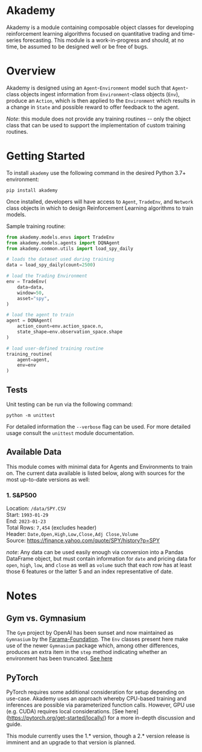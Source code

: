 # Akademy 

Akademy is a module containing composable object classes for developing 
reinforcement learning algorithms focused on quantitative trading and 
time-series forecasting. This module is a work-in-progress and should, at no
time, be assumed to be designed well or be free of bugs.

# Overview
Akademy is designed using an `Agent`-`Environment` model such that `Agent`-class
objects ingest information from `Environment`-class objects (`Env`), produce
an `Action`, which is then applied to the `Environment` which results in a
change in `State` and possible reward to offer feedback to the agent.

*Note*: this module does not provide any training routines -- only the object class
that can be used to support the implementation of custom training routines.

# Getting Started

To install `akademy` use the following command in the desired Python 3.7+
environment:

`pip install akademy`

Once installed, developers will have access to `Agent`, `TradeEnv`, and `Network`
class objects in which to design Reinforcement Learning algorithms to train models.

Sample training routine:

```python
from akademy.models.envs import TradeEnv
from akademy.models.agents import DQNAgent
from akademy.common.utils import load_spy_daily

# loads the dataset used during training
data = load_spy_daily(count=2500)

# load the Trading Environment
env = TradeEnv(
    data=data,
    window=50,
    asset="spy",
)

# load the agent to train
agent = DQNAgent(
    action_count=env.action_space.n,
    state_shape=env.observation_space.shape
)

# load user-defined training routine
training_routine(
    agent=agent,
    env=env
)
```

## Tests
Unit testing can be run via the following command:

`python -m unittest`

For detailed information the `--verbose` flag can be used. For more detailed 
usage consult the `unittest` module documentation.

## Available Data
This module comes with minimal data for Agents and Environments to train on.
The current data available is listed below, along with sources for the most
up-to-date versions as well:

### 1. S&P500 
Location: `/data/SPY.CSV`\
Start:  `1993-01-29`\
End:    `2023-01-23`\
Total Rows: `7,454` (excludes header)\
Header: `Date,Open,High,Low,Close,Adj Close,Volume`\
Source: https://finance.yahoo.com/quote/SPY/history?p=SPY

*note*: Any data can be used easily enough via conversion into a Pandas DataFrame
object, but must contain information for `date` and pricing data for
`open`, `high`, `low`, and `close` as well as `volume` such that each row has
at least those 6 features or the latter 5 and an index representative of date.

# Notes

## Gym vs. Gymnasium
The `Gym` project by OpenAI has been sunset and now maintained as `Gymnasium` 
by the [Farama-Foundation](https://github.com/Farama-Foundation/Gymnasium). The
`Env` classes present here make use of the newer `Gymnasium` package which, among
other differences, produces an extra item in the `step` method indicating whether
an environment has been truncated. [See here](https://github.com/Farama-Foundation/Gymnasium/blob/main/gymnasium/core.py#L63)

## PyTorch
PyTorch requires some additional consideration for setup depending on use-case.
Akademy uses an approach whereby CPU-based training and inferences are possible
via parameterized function calls. However, GPU use (e.g. CUDA) requires local
considerations. [See here] (https://pytorch.org/get-started/locally/) for a more
in-depth discussion and guide.

This module currently uses the 1.* version, though a 2.* version release
is imminent and an upgrade to that version is planned.
